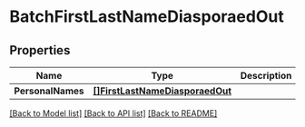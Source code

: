# BatchFirstLastNameDiasporaedOut

## Properties
Name | Type | Description | Notes
------------ | ------------- | ------------- | -------------
**PersonalNames** | [**[]FirstLastNameDiasporaedOut**](FirstLastNameDiasporaedOut.md) |  | [optional] 

[[Back to Model list]](../README.md#documentation-for-models) [[Back to API list]](../README.md#documentation-for-api-endpoints) [[Back to README]](../README.md)


